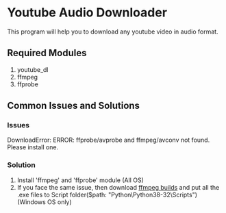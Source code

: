# Youtube Audio Downloader

This program will help you to download any youtube video in audio format.


## Required Modules
1.  youtube_dl
2. ffmpeg
3. ffprobe

## Common Issues and Solutions
### Issues
DownloadError: ERROR: ffprobe/avprobe and ffmpeg/avconv not found. Please install one.
### Solution
1. Install 'ffmpeg' and 'ffprobe' module (All OS)
2. If you face the same issue, then download [ffmpeg builds](https://ffmpeg.zeranoe.com/builds/) and put all the .exe files to Script folder($path: "Python\Python38-32\Scripts") (Windows OS only)
